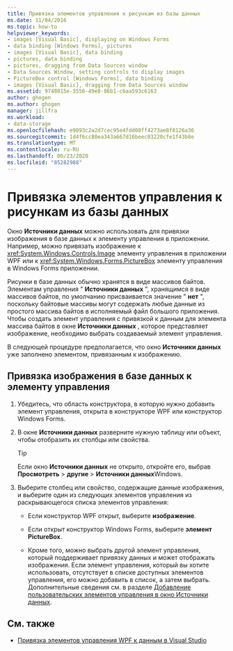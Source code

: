```yaml
---
title: Привязка элементов управления к рисункам из базы данных
ms.date: 11/04/2016
ms.topic: how-to
helpviewer_keywords:
- images [Visual Basic], displaying on Windows Forms
- data binding [Windows Forms], pictures
- images [Visual Basic], data binding
- pictures, data binding
- pictures, dragging from Data Sources window
- Data Sources Window, setting controls to display images
- PictureBox control [Windows Forms], data binding
- images [Visual Basic], dragging from Data Sources window
ms.assetid: 9748815e-3556-49e8-86b1-c6aa593c6163
author: ghogen
ms.author: ghogen
manager: jillfra
ms.workload:
- data-storage
ms.openlocfilehash: e9093c2a2d7cec95e4fdd08ff4273ae8f8126a36
ms.sourcegitcommit: 1d4f6cc80ea343a667d16beec03220cfe1f43b8e
ms.translationtype: MT
ms.contentlocale: ru-RU
ms.lasthandoff: 06/23/2020
ms.locfileid: "85282988"
---
```

# <a name="bind-controls-to-pictures-from-a-database"></a>Привязка элементов управления к рисункам из базы данных

Окно **Источники данных** можно использовать для привязки изображения в базе данных к элементу управления в приложении. Например, можно привязать изображение к <xref:System.Windows.Controls.Image> элементу управления в приложении WPF или к <xref:System.Windows.Forms.PictureBox> элементу управления в Windows Forms приложении.

Рисунки в базе данных обычно хранятся в виде массивов байтов. Элементам управления " **Источники данных** ", хранящимся в виде массивов байтов, по умолчанию присваивается значение " **нет** ", поскольку байтовые массивы могут содержать любые данные из простого массива байтов в исполняемый файл большого приложения. Чтобы создать элемент управления с привязкой к данным для элемента массива байтов в окне **Источники данных** , которое представляет изображение, необходимо выбрать создаваемый элемент управления.

В следующей процедуре предполагается, что окно **Источники данных** уже заполнено элементом, привязанным к изображению.

## <a name="to-bind-a-picture-in-a-database-to-a-control"></a>Привязка изображения в базе данных к элементу управления

1. Убедитесь, что область конструктора, в которую нужно добавить элемент управления, открыта в конструкторе WPF или конструктор Windows Forms.

2. В окне **Источники данных** разверните нужную таблицу или объект, чтобы отобразить их столбцы или свойства.

   > [!TIP]
   > Если окно **Источники данных** не открыто, откройте его, выбрав **Просмотреть**  >  **другие**  >  **Источники данных**Windows.

3. Выберите столбец или свойство, содержащие данные изображения, и выберите один из следующих элементов управления из раскрывающегося списка элементов управления:

    - Если конструктор WPF открыт, выберите **изображение**.

    - Если открыт конструктор Windows Forms, выберите **элемент PictureBox**.

    - Кроме того, можно выбрать другой элемент управления, который поддерживает привязку данных и может отображать изображения. Если элемент управления, который вы хотите использовать, отсутствует в списке доступных элементов управления, его можно добавить в список, а затем выбрать. Дополнительные сведения см. в разделе [Добавление пользовательских элементов управления в окно Источники данных](../data-tools/add-custom-controls-to-the-data-sources-window.md).

## <a name="see-also"></a>См. также

- [Привязка элементов управления WPF к данным в Visual Studio](../data-tools/bind-wpf-controls-to-data-in-visual-studio.md)
